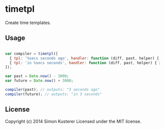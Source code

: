 # timetpl

Create time templates.

## Usage

```javascript

var compiler = timetpl([
  { tpl: '%secs seconds ago', handler: function (diff, past, helper) { if (!past) return; return { secs: helper('seconds')} } },
  { tpl: 'in %secs seconds', handler: function (diff, past, helper) { if (past) return; return { secs: helper('seconds')} } }
]);

var past = Date.now() - 3000;
var future = Date.now() + 3000;

compiler(past); // outputs: "3 seconds ago"
compiler(future); // outputs: "in 3 seconds"

```

## License
Copyright (c) 2014 Simon Kusterer
Licensed under the MIT license.